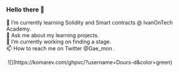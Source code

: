 ### Hello there 👋
🌱 I’m currently learning Solidity and Smart contracts @ IvanOnTech Academy.<br>
💬 Ask me about my learning projects.<br>
🔭 I’m currently working on finding a stage.<br>
📫 How to reach me on Twitter @Gae_mon .

<img src="https://www.codewars.com/users/Dours-d/badges/small" alt="">
![](https://komarev.com/ghpvc/?username=Dours-d&color=green)

<!--
**Dours-d/Dours-d** is a ✨ _special_ ✨ repository because its `README.md` (this file) appears on your GitHub profile.

Here are some ideas to get you started:

- 🔭 I’m currently working on ...
- 🌱 I’m currently learning ...
- 👯 I’m looking to collaborate on ...
- 🤔 I’m looking for help with ...
- 💬 Ask me about ...
- 📫 How to reach me: ...
- 😄 Pronouns: ...
- ⚡ Fun fact: ...
-->
